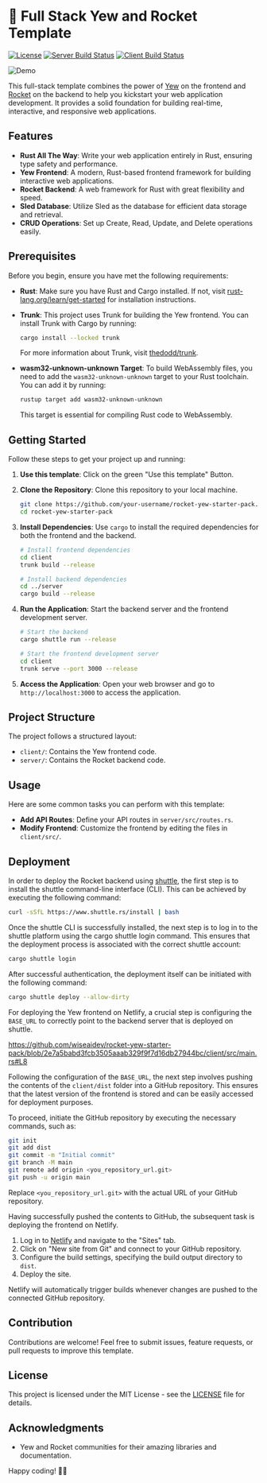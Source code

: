 # 🚀 Full Stack Yew and Rocket Template

[![License](http://img.shields.io/badge/license-mit-blue.svg?style=flat-square)](LICENSE)
[![Server Build Status](https://github.com/wiseaidev/rocket-yew-starter-pack/workflows/server/badge.svg)](https://github.com/wiseaidev/rocket-rs/actions)
[![Client Build Status](https://github.com/wiseaidev/rocket-yew-starter-pack/workflows/client/badge.svg)](https://github.com/wiseaidev/rocket-rs/actions)

![Demo](https://dev-to-uploads.s3.amazonaws.com/uploads/articles/nx4ttbcx91r0oi2tzc70.gif)

This full-stack template combines the power of [Yew](https://yew.rs/) on the frontend and [Rocket](https://rocket.rs/) on the backend to help you kickstart your web application development. It provides a solid foundation for building real-time, interactive, and responsive web applications.

## Features

- **Rust All The Way**: Write your web application entirely in Rust, ensuring type safety and performance.
- **Yew Frontend**: A modern, Rust-based frontend framework for building interactive web applications.
- **Rocket Backend**: A web framework for Rust with great flexibility and speed.
- **Sled Database**: Utilize Sled as the database for efficient data storage and retrieval.
- **CRUD Operations**: Set up Create, Read, Update, and Delete operations easily.

## Prerequisites

Before you begin, ensure you have met the following requirements:

- **Rust**: Make sure you have Rust and Cargo installed. If not, visit [rust-lang.org/learn/get-started](https://www.rust-lang.org/learn/get-started) for installation instructions.

- **Trunk**: This project uses Trunk for building the Yew frontend. You can install Trunk with Cargo by running:

    ```bash
    cargo install --locked trunk
    ```

    For more information about Trunk, visit [thedodd/trunk](https://github.com/thedodd/trunk).

- **wasm32-unknown-unknown Target**: To build WebAssembly files, you need to add the `wasm32-unknown-unknown` target to your Rust toolchain. You can add it by running:

    ```bash
    rustup target add wasm32-unknown-unknown
    ```

    This target is essential for compiling Rust code to WebAssembly.

## Getting Started

Follow these steps to get your project up and running:

1. **Use this template**: Click on the green "Use this template" Button.

1. **Clone the Repository**: Clone this repository to your local machine.

    ```bash
    git clone https://github.com/your-username/rocket-yew-starter-pack.git
    cd rocket-yew-starter-pack
    ```

1. **Install Dependencies**: Use `cargo` to install the required dependencies for both the frontend and the backend.

    ```bash
    # Install frontend dependencies
    cd client
    trunk build --release

    # Install backend dependencies
    cd ../server
    cargo build --release
    ```

1. **Run the Application**: Start the backend server and the frontend development server.

    ```bash
    # Start the backend
    cargo shuttle run --release

    # Start the frontend development server
    cd client
    trunk serve --port 3000 --release
    ```

1. **Access the Application**: Open your web browser and go to `http://localhost:3000` to access the application.

## Project Structure

The project follows a structured layout:

- `client/`: Contains the Yew frontend code.
- `server/`: Contains the Rocket backend code.

## Usage

Here are some common tasks you can perform with this template:

- **Add API Routes**: Define your API routes in `server/src/routes.rs`.
- **Modify Frontend**: Customize the frontend by editing the files in `client/src/`.

## Deployment

In order to deploy the Rocket backend using [shuttle](https://shuttle.rs/), the first step is to install the shuttle command-line interface (CLI). This can be achieved by executing the following command:

```sh
curl -sSfL https://www.shuttle.rs/install | bash
```

Once the shuttle CLI is successfully installed, the next step is to log in to the shuttle platform using the cargo shuttle login command. This ensures that the deployment process is associated with the correct shuttle account:

```sh
cargo shuttle login
```

After successful authentication, the deployment itself can be initiated with the following command:

```sh
cargo shuttle deploy --allow-dirty
```

For deploying the Yew frontend on Netlify, a crucial step is configuring the `BASE_URL` to correctly point to the backend server that is deployed on shuttle.

https://github.com/wiseaidev/rocket-yew-starter-pack/blob/2e7a5babd3fcb3505aaab329f9f7d16db27944bc/client/src/main.rs#L8

Following the configuration of the `BASE_URL`, the next step involves pushing the contents of the `client/dist` folder into a GitHub repository. This ensures that the latest version of the frontend is stored and can be easily accessed for deployment purposes.

To proceed, initiate the GitHub repository by executing the necessary commands, such as:

```sh
git init
git add dist
git commit -m "Initial commit"
git branch -M main
git remote add origin <you_repository_url.git>
git push -u origin main
```

Replace `<you_repository_url.git>` with the actual URL of your GitHub repository.

Having successfully pushed the contents to GitHub, the subsequent task is deploying the frontend on Netlify.

1. Log in to [Netlify](https://www.netlify.com/) and navigate to the "Sites" tab.
1. Click on "New site from Git" and connect to your GitHub repository.
1. Configure the build settings, specifying the build output directory to `dist`.
1. Deploy the site.

Netlify will automatically trigger builds whenever changes are pushed to the connected GitHub repository.

## Contribution

Contributions are welcome! Feel free to submit issues, feature requests, or pull requests to improve this template.

## License

This project is licensed under the MIT License - see the [LICENSE](LICENSE) file for details.

## Acknowledgments

- Yew and Rocket communities for their amazing libraries and documentation.

Happy coding! 🚀🦀
